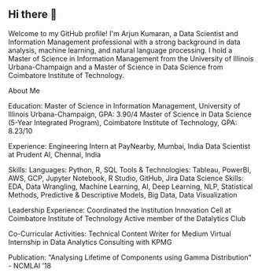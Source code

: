## Hi there 👋

<!--
**arjunkumaran126/arjunkumaran126** is a ✨ _special_ ✨ repository because its `README.md` (this file) appears on your GitHub profile.

Here are some ideas to get you started:

- 🔭 I’m currently working on ...
- 🌱 I’m currently learning ...
- 👯 I’m looking to collaborate on ...
- 🤔 I’m looking for help with ...
- 💬 Ask me about ...
- 📫 How to reach me: ...
- 😄 Pronouns: ...
- ⚡ Fun fact: ...
-->

Welcome to my GitHub profile! I'm Arjun Kumaran, a Data Scientist and Information Management professional with a strong background in data analysis, machine learning, and natural language processing. I hold a Master of Science in Information Management from the University of Illinois Urbana-Champaign and a Master of Science in Data Science from Coimbatore Institute of Technology.

About Me

Education:
Master of Science in Information Management, University of Illinois Urbana-Champaign, GPA: 3.90/4
Master of Science in Data Science (5-Year Integrated Program), Coimbatore Institute of Technology, GPA: 8.23/10

Experience:
Engineering Intern at PayNearby, Mumbai, India
Data Scientist at Prudent AI, Chennai, India

Skills:
Languages: Python, R, SQL
Tools & Technologies: Tableau, PowerBI, AWS, GCP, Jupyter Notebook, R Studio, GitHub, Jira
Data Science Skills: EDA, Data Wrangling, Machine Learning, AI, Deep Learning, NLP, Statistical Methods, Predictive & Descriptive Models, Big Data, Data Visualization

Leadership Experience:
Coordinated the Institution Innovation Cell at Coimbatore Institute of Technology
Active member of the Datalytics Club

Co-Curricular Activities:
Technical Content Writer for Medium
Virtual Internship in Data Analytics Consulting with KPMG

Publication:
"Analysing Lifetime of Components using Gamma Distribution" - NCMLAI ’18
